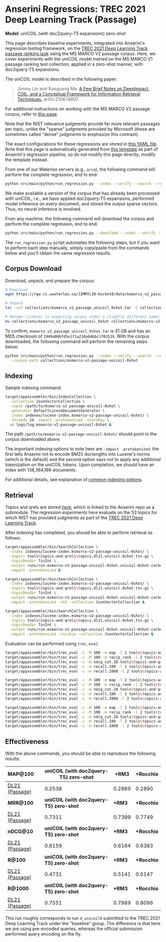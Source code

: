 # Anserini Regressions: TREC 2021 Deep Learning Track (Passage)

**Model**: uniCOIL (with doc2query-T5 expansions) zero-shot

This page describes baseline experiments, integrated into Anserini's regression testing framework, on the [TREC 2021 Deep Learning Track passage ranking task](https://trec.nist.gov/data/deep2021.html) using the MS MARCO V2 passage corpus.
Here, we cover experiments with the uniCOIL model trained on the MS MARCO V1 passage ranking test collection, applied in a zero-shot manner, with doc2query-T5 expansions.

The uniCOIL model is described in the following paper:

> Jimmy Lin and Xueguang Ma. [A Few Brief Notes on DeepImpact, COIL, and a Conceptual Framework for Information Retrieval Techniques.](https://arxiv.org/abs/2106.14807) _arXiv:2106.14807_.

For additional instructions on working with the MS MARCO V2 passage corpus, refer to [this page](../../docs/experiments-msmarco-v2.md).

Note that the NIST relevance judgments provide far more relevant passages per topic, unlike the "sparse" judgments provided by Microsoft (these are sometimes called "dense" judgments to emphasize this contrast).

The exact configurations for these regressions are stored in [this YAML file](../../src/main/resources/regression/dl21-passage-unicoil-0shot.yaml).
Note that this page is automatically generated from [this template](../../src/main/resources/docgen/templates/dl21-passage-unicoil-0shot.template) as part of Anserini's regression pipeline, so do not modify this page directly; modify the template instead.

From one of our Waterloo servers (e.g., `orca`), the following command will perform the complete regression, end to end:

```bash
python src/main/python/run_regression.py --index --verify --search --regression dl21-passage-unicoil-0shot
```

We make available a version of the corpus that has already been processed with uniCOIL, i.e., we have applied doc2query-T5 expansions, performed model inference on every document, and stored the output sparse vectors.
Thus, no neural inference is involved.

From any machine, the following command will download the corpus and perform the complete regression, end to end:

```bash
python src/main/python/run_regression.py --download --index --verify --search --regression dl21-passage-unicoil-0shot
```

The `run_regression.py` script automates the following steps, but if you want to perform each step manually, simply copy/paste from the commands below and you'll obtain the same regression results.

## Corpus Download

Download, unpack, and prepare the corpus:

```bash
# Download
wget https://rgw.cs.uwaterloo.ca/JIMMYLIN-bucket0/data/msmarco_v2_passage_unicoil_0shot.tar -P collections/

# Unpack
tar -xvf collections/msmarco_v2_passage_unicoil_0shot.tar -C collections/

# Rename (indexer is expecting corpus under a slightly different name)
mv collections/msmarco_v2_passage_unicoil_0shot collections/msmarco-v2-passage-unicoil-0shot
```

To confirm, `msmarco_v2_passage_unicoil_0shot.tar` is 41 GB and has an MD5 checksum of `1949a00bfd5e1f1a230a04bbc1f01539`.
With the corpus downloaded, the following command will perform the remaining steps below:

```bash
python src/main/python/run_regression.py --index --verify --search --regression dl21-passage-unicoil-0shot \
  --corpus-path collections/msmarco-v2-passage-unicoil-0shot
```

## Indexing

Sample indexing command:

```bash
target/appassembler/bin/IndexCollection \
  -collection JsonVectorCollection \
  -input /path/to/msmarco-v2-passage-unicoil-0shot \
  -generator DefaultLuceneDocumentGenerator \
  -index indexes/lucene-index.msmarco-v2-passage-unicoil-0shot/ \
  -threads 24 -impact -pretokenized -storeRaw \
  >& logs/log.msmarco-v2-passage-unicoil-0shot &
```

The path `/path/to/msmarco-v2-passage-unicoil-0shot/` should point to the corpus downloaded above.

The important indexing options to note here are `-impact -pretokenized`: the first tells Anserini not to encode BM25 doclengths into Lucene's norms (which is the default) and the second option says not to apply any additional tokenization on the uniCOIL tokens.
Upon completion, we should have an index with 138,364,198 documents.

For additional details, see explanation of [common indexing options](../../docs/common-indexing-options.md).

## Retrieval

Topics and qrels are stored [here](https://github.com/castorini/anserini-tools/tree/master/topics-and-qrels), which is linked to the Anserini repo as a submodule.
The regression experiments here evaluate on the 53 topics for which NIST has provided judgments as part of the [TREC 2021 Deep Learning Track](https://trec.nist.gov/data/deep2021.html).

After indexing has completed, you should be able to perform retrieval as follows:

```bash
target/appassembler/bin/SearchCollection \
  -index indexes/lucene-index.msmarco-v2-passage-unicoil-0shot/ \
  -topics tools\topics-and-qrels\topics.dl21.unicoil.0shot.tsv.gz \
  -topicReader TsvInt \
  -output runs/run.msmarco-v2-passage-unicoil-0shot.unicoil-0shot-cached_q.topics.dl21.unicoil.0shot.txt \
  -impact -pretokenized &

target/appassembler/bin/SearchCollection \
  -index indexes/lucene-index.msmarco-v2-passage-unicoil-0shot/ \
  -topics tools\topics-and-qrels\topics.dl21.unicoil.0shot.tsv.gz \
  -topicReader TsvInt \
  -output runs/run.msmarco-v2-passage-unicoil-0shot.unicoil-0shot-cached_q+rm3.topics.dl21.unicoil.0shot.txt \
  -impact -pretokenized -rm3 -collection JsonVectorCollection &

target/appassembler/bin/SearchCollection \
  -index indexes/lucene-index.msmarco-v2-passage-unicoil-0shot/ \
  -topics tools\topics-and-qrels\topics.dl21.unicoil.0shot.tsv.gz \
  -topicReader TsvInt \
  -output runs/run.msmarco-v2-passage-unicoil-0shot.unicoil-0shot-cached_q+rocchio.topics.dl21.unicoil.0shot.txt \
  -impact -pretokenized -rocchio -collection JsonVectorCollection &
```

Evaluation can be performed using `trec_eval`:

```bash
target/appassembler/bin/trec_eval -c -M 100 -m map -l 2 tools\topics-and-qrels\qrels.dl21-passage.txt runs/run.msmarco-v2-passage-unicoil-0shot.unicoil-0shot-cached_q.topics.dl21.unicoil.0shot.txt
target/appassembler/bin/trec_eval -c -M 100 -m recip_rank -l 2 tools\topics-and-qrels\qrels.dl21-passage.txt runs/run.msmarco-v2-passage-unicoil-0shot.unicoil-0shot-cached_q.topics.dl21.unicoil.0shot.txt
target/appassembler/bin/trec_eval -c -m ndcg_cut.10 tools\topics-and-qrels\qrels.dl21-passage.txt runs/run.msmarco-v2-passage-unicoil-0shot.unicoil-0shot-cached_q.topics.dl21.unicoil.0shot.txt
target/appassembler/bin/trec_eval -c -m recall.100 -l 2 tools\topics-and-qrels\qrels.dl21-passage.txt runs/run.msmarco-v2-passage-unicoil-0shot.unicoil-0shot-cached_q.topics.dl21.unicoil.0shot.txt
target/appassembler/bin/trec_eval -c -m recall.1000 -l 2 tools\topics-and-qrels\qrels.dl21-passage.txt runs/run.msmarco-v2-passage-unicoil-0shot.unicoil-0shot-cached_q.topics.dl21.unicoil.0shot.txt

target/appassembler/bin/trec_eval -c -M 100 -m map -l 2 tools\topics-and-qrels\qrels.dl21-passage.txt runs/run.msmarco-v2-passage-unicoil-0shot.unicoil-0shot-cached_q+rm3.topics.dl21.unicoil.0shot.txt
target/appassembler/bin/trec_eval -c -M 100 -m recip_rank -l 2 tools\topics-and-qrels\qrels.dl21-passage.txt runs/run.msmarco-v2-passage-unicoil-0shot.unicoil-0shot-cached_q+rm3.topics.dl21.unicoil.0shot.txt
target/appassembler/bin/trec_eval -c -m ndcg_cut.10 tools\topics-and-qrels\qrels.dl21-passage.txt runs/run.msmarco-v2-passage-unicoil-0shot.unicoil-0shot-cached_q+rm3.topics.dl21.unicoil.0shot.txt
target/appassembler/bin/trec_eval -c -m recall.100 -l 2 tools\topics-and-qrels\qrels.dl21-passage.txt runs/run.msmarco-v2-passage-unicoil-0shot.unicoil-0shot-cached_q+rm3.topics.dl21.unicoil.0shot.txt
target/appassembler/bin/trec_eval -c -m recall.1000 -l 2 tools\topics-and-qrels\qrels.dl21-passage.txt runs/run.msmarco-v2-passage-unicoil-0shot.unicoil-0shot-cached_q+rm3.topics.dl21.unicoil.0shot.txt

target/appassembler/bin/trec_eval -c -M 100 -m map -l 2 tools\topics-and-qrels\qrels.dl21-passage.txt runs/run.msmarco-v2-passage-unicoil-0shot.unicoil-0shot-cached_q+rocchio.topics.dl21.unicoil.0shot.txt
target/appassembler/bin/trec_eval -c -M 100 -m recip_rank -l 2 tools\topics-and-qrels\qrels.dl21-passage.txt runs/run.msmarco-v2-passage-unicoil-0shot.unicoil-0shot-cached_q+rocchio.topics.dl21.unicoil.0shot.txt
target/appassembler/bin/trec_eval -c -m ndcg_cut.10 tools\topics-and-qrels\qrels.dl21-passage.txt runs/run.msmarco-v2-passage-unicoil-0shot.unicoil-0shot-cached_q+rocchio.topics.dl21.unicoil.0shot.txt
target/appassembler/bin/trec_eval -c -m recall.100 -l 2 tools\topics-and-qrels\qrels.dl21-passage.txt runs/run.msmarco-v2-passage-unicoil-0shot.unicoil-0shot-cached_q+rocchio.topics.dl21.unicoil.0shot.txt
target/appassembler/bin/trec_eval -c -m recall.1000 -l 2 tools\topics-and-qrels\qrels.dl21-passage.txt runs/run.msmarco-v2-passage-unicoil-0shot.unicoil-0shot-cached_q+rocchio.topics.dl21.unicoil.0shot.txt
```

## Effectiveness

With the above commands, you should be able to reproduce the following results:

| **MAP@100**                                                                                                  | **uniCOIL (with doc2query-T5) zero-shot**| **+RM3**  | **+Rocchio**|
|:-------------------------------------------------------------------------------------------------------------|-----------|-----------|-----------|
| [DL21 (Passage)](https://microsoft.github.io/msmarco/TREC-Deep-Learning)                                     | 0.2538    | 0.2869    | 0.2890    |
| **MRR@100**                                                                                                  | **uniCOIL (with doc2query-T5) zero-shot**| **+RM3**  | **+Rocchio**|
| [DL21 (Passage)](https://microsoft.github.io/msmarco/TREC-Deep-Learning)                                     | 0.7311    | 0.7399    | 0.7749    |
| **nDCG@10**                                                                                                  | **uniCOIL (with doc2query-T5) zero-shot**| **+RM3**  | **+Rocchio**|
| [DL21 (Passage)](https://microsoft.github.io/msmarco/TREC-Deep-Learning)                                     | 0.6159    | 0.6164    | 0.6383    |
| **R@100**                                                                                                    | **uniCOIL (with doc2query-T5) zero-shot**| **+RM3**  | **+Rocchio**|
| [DL21 (Passage)](https://microsoft.github.io/msmarco/TREC-Deep-Learning)                                     | 0.4731    | 0.5141    | 0.5147    |
| **R@1000**                                                                                                   | **uniCOIL (with doc2query-T5) zero-shot**| **+RM3**  | **+Rocchio**|
| [DL21 (Passage)](https://microsoft.github.io/msmarco/TREC-Deep-Learning)                                     | 0.7551    | 0.7889    | 0.8096    |

This run roughly corresponds to run `d_unicoil0` submitted to the TREC 2021 Deep Learning Track under the "baseline" group.
The difference is that here we are using pre-encoded queries, whereas the official submission performed query encoding on the fly.
